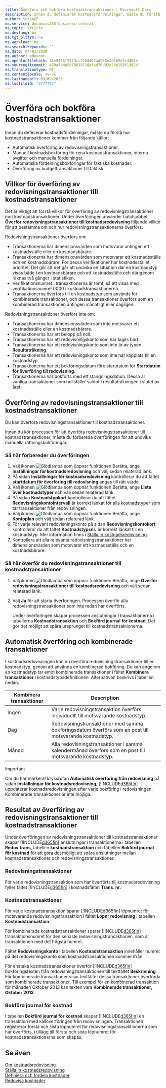 ```yaml
---
title: Överföra och bokföra kostnadstransaktioner | Microsoft Docs
description: Innan du definierar kostnadsfördelningar, måste du förstå var kostnadstransaktioner kommer från.
author: SorenGP
ms.service: dynamics365-business-central
ms.topic: article
ms.devlang: na
ms.tgt_pltfrm: na
ms.workload: na
ms.search.keywords: ''
ms.date: 04/01/2020
ms.author: edupont
ms.openlocfilehash: 31e9435f9473cc22bd402ad988e3efb9dfedd55e
ms.sourcegitcommit: a80afd4e5075018716efad76d82a54e158f1392d
ms.translationtype: HT
ms.contentlocale: sv-SE
ms.lasthandoff: 09/09/2020
ms.locfileid: "3777747"
---
```

# <a name="transferring-and-posting-cost-entries"></a>Överföra och bokföra kostnadstransaktioner
Innan du definierar kostnadsfördelningar, måste du förstå hur kostnadstransaktioner kommer från följande källor:  

-   Automatisk överföring av redovisningstransaktioner.  
-   Manuell kostnadsbokföring för rena kostnadstransaktioner, interna avgifter och manuella fördelningar.  
-   Automatiska fördelningsbokföringar för faktiska kostnader.  
-   Överföring av budgettransaktioner till faktisk.

## <a name="criteria-for-transferring-general-ledger-entries-to-cost-entries"></a>Villkor för överföring av redovisningstransaktioner till kostnadstransaktioner
Det är viktigt att förstå villkor för överföring av redovisningstransaktioner mot kostnadstransaktioner. Under överföringen använder batchjobbet **Överför redovisningstransaktioner till kostnadsredovisning** följande villkor för att bestämma om och hur redovisningstransaktionerna överförs.  

Redovisningstransaktioner överförs om:  

-   Transaktionerna har dimensionsvärden som motsvarar antingen ett kostnadsställe eller en kostnadsbärare.  
-   Transaktionerna har dimensionsvärden som motsvarar ett kostnadsställe och en kostnadsbärare. För dessa verifikationer har kostnadsstället prioritet. Det gör att det går att undvika en situation där en kostnadstyp visas både i en kostnadsbärare och ett kostnadsställe och därigenom räknas två gånger i statistiken.  
-   Verifikationsnumret i transaktionerna är tomt, så att visas med verifikationsnumret 0000 i kostnadstransaktionerna.  
-   Transaktionerna överförs till en kostnadstyp som används för kombinerade transaktioner, och dessa transaktioner överförs som en kombinerad transaktionen antingen månatligt eller dagligen.  

Redovisningstransaktioner överförs inte om:  

-   Transaktionerna har dimensionsvärden som inte motsvarar ett kostnadsställe eller en kostnadsbärare.  
-   Transaktionerna har ett belopp på noll.  
-   Transaktionerna har ett redovisningskonto som har tagits bort.  
-   Transaktionerna har ett redovisningskonto som inte är av typen **Resultaträkning**.  
-   Transaktionerna har ett redovisningskonto som inte har kopplats till en kostnadstyp.  
-   Transaktionerna har ett bokföringsdatum före startdatum för **Startdatum för överföring till redovisning**.  
-   Transaktionerna har bokförts med ett stängningsdatum. Dessa är vanliga transaktioner som nollställer saldot i resultaträkningen i slutet av året.

## <a name="transferring-general-ledger-entries-to-cost-entries"></a>Överföring av redovisningstransaktioner till kostnadstransaktioner
Du kan överföra redovisningstransaktioner till kostnadstransaktioner.  

Innan du kör processen för att överföra redovisningstransaktioner till kostnadstransaktioner, måste du förbereda överföringen för att undvika manuella rättningsbokföringar.  

### <a name="to-prepare-the-transfer"></a>Så här förbereder du överföringen  

1.  Välj ikonen ![Glödlampa som öppnar funktionen Berätta](media/ui-search/search_small.png "Berätta vad du vill göra"), ange **Inställningar för kostnadsredovisning** och välj sedan relaterad länk.  
2.  På sidan **Inställningar för kostnadsredovisning** kontrollerar du att fältet **startdatum för överföring till redovisning** anges till rätt värde.  
3.  Välj ikonen ![Glödlampa som öppnar funktionen Berätta](media/ui-search/search_small.png "Berätta vad du vill göra"), ange **Lista över kostnadstyper** och välj sedan relaterad länk.  
4.  På sidan **Kostnadstypkort** kontrollerar du att fältet **Redovisningskontointervall** är korrekt länkat för alla kostnadstyper som tar transaktioner från redovisningen.  
5.  Välj ikonen ![Glödlampa som öppnar funktionen Berätta](media/ui-search/search_small.png "Berätta vad du vill göra"), ange **Kontoplan** och välj sedan relaterad länk.  
6.  För varje relevant redovisningskonto på sidan **Redovisningskontokort** kontrollerar du att fältet **Kostnadstypsnr.** är korrekt länkat till en kostnadstyp. Mer information finns i [Ställa in kostnadsredovisning](finance-set-up-cost-accounting.md).  
7.  Kontrollera att alla relevanta redovisningstransaktioner har dimensionsvärden som motsvarar ett kostnadsställe och en kostnadsbärare.  

### <a name="to-transfer-general-ledger-entries-to-cost-entries"></a>Så här överför du redovisningstransaktioner till kostnadstransaktioner  
1.  Välj ikonen ![Glödlampa som öppnar funktionen Berätta](media/ui-search/search_small.png "Berätta vad du vill göra"), ange **Överför redovisningstransaktioner till kostnadsredovisning** och välj sedan relaterad länk.  
2.  Välj **Ja** för att starta överföringen. Processen överför alla redovisningstransaktioner som inte redan har överförts.  

    Under överföringen skapar processen anslutningar i transaktionerna i tabellerna **Kostnadstransaktion** och **Bokförd journal för kostnad**. Det gör det möjligt att spåra ursprunget till kostnadstransaktionerna.

## <a name="automatic-transfer-and-combined-entries"></a>Automatisk överföring och kombinerade transaktioner
I kostnadsredovisningen kan du överföra redovisningstransaktioner till en kostnadstyp, genom att använda en kombinerad bokföring. Du kan ange om en kostnadstyp tar emot kombinerade transaktioner i fältet **Kombinera transaktioner** i kostnadstypsdefinitionen. Alternativen beskrivs i tabellen nedan.  

|Kombinera transaktioner|Description|  
|---------------------|-----------------|  
|Ingen|Varje redovisningstransaktion överförs individuellt till motsvarande kostnadstyp.|  
|Dag|Redovisningstransaktioner med samma bokföringsdatum överförs som en post till motsvarande kostnadstyp.|  
|Månad|Alla redovisningstransaktioner i samma kalendermånad överförs som en post till motsvarande kostnadstyp.|  

> [!IMPORTANT]  
>  Om du har markerat kryssrutan **Automatisk överföring från redovisning** på sidan **Inställningar för kostnadsredovisning**, [!INCLUDE[d365fin](includes/d365fin_md.md)] uppdaterar kostnadsredovisningen efter varje bokföring i redovisningen. Kombinerade transaktioner är inte möjliga.

## <a name="results-of-transferring-general-ledger-entries-to-cost-entries"></a>Resultat av överföring av redovisningstransaktioner till kostnadstransaktioner
Under överföringen av redovisningstransaktioner till kostnadstransaktioner skapar [!INCLUDE[d365fin](includes/d365fin_md.md)] anslutningar i transaktionerna i tabellen **Redov.trans**, tabellen **kostnadstransaktion** och tabellen **Bokförd journal för kostnad** för att göra det möjligt att spåra anslutningar mellan kostnadstransaktioner och redovisningstransaktioner.  

### <a name="general-ledger-entries"></a>Redovisningstransaktioner  
För varje redovisningstransaktion som har överförts till kostnadsredovisning fyller fältet [!INCLUDE[d365fin](includes/d365fin_md.md)] i kostnadsfältet **Trans. nr.**  

### <a name="cost-entries"></a>Kostnadstransaktioner  
För varje kostnadstransaktion sparar [!INCLUDE[d365fin](includes/d365fin_md.md)] löpnumret för motsvarande redovisningstransaktion i fältet **Löpnr redovisning** i tabellen **Kostnadstransaktion**.  

För kombinerade kostnadstransaktioner sparar [!INCLUDE[d365fin](includes/d365fin_md.md)] transaktionsnumret för den senaste redovisningstransaktionen, som är transaktionen med det högsta numret.  

Fältet **Redovisningskonto** i tabellen **Kostnadstransaktion** innehåller numret på det redovisningskonto som kostnadstransaktionen kommer ifrån.  

För enstaka kostnadstransaktioner överför [!INCLUDE[d365fin](includes/d365fin_md.md)] bokföringstexten från redovisningstransaktionen till textfältet **Beskrivning**. För kombinerade transaktioner visar textfältet dessa transaktioner överförda som kombinerade transaktioner. Till exempel för en kombinerad transaktion för månaden Oktober 2013 kan texten vara **Kombinerade transaktioner, Oktober 2013**.  

### <a name="cost-register"></a>Bokförd journal för kostnad  
I tabellen **Bokförd journal för kostnad** skapar [!INCLUDE[d365fin](includes/d365fin_md.md)] en transaktion med källöverföringen från redovisningen. Transaktionen registrerar första och sista löpnumret för redovisningstransaktionerna som har överförts, i tillägg till första och sista löpnumret för kostnadstransaktionerna som skapas.

## <a name="see-also"></a>Se även  
 [Om kostnadsredovisning](finance-about-cost-accounting.md)   
 [Ställa in kostnadsredovisning](finance-set-up-cost-accounting.md)   
 [Definiera och fördela kostnader](finance-define-and-allocate-costs.md)   
 [Redovisa kostnader](finance-manage-cost-accounting.md)
